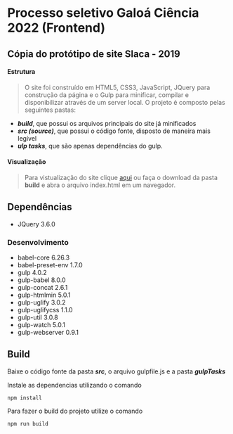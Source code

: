 # Processo seletivo Galoá Ciência 2022 (Frontend)
## Cópia do protótipo de site Slaca - 2019

#### Estrutura
> O site foi construído em HTML5, CSS3, JavaScript, JQuery para construção da página e o Gulp para minificar, compilar e disponibilizar através de um server local.
> O projeto é composto pelas seguintes pastas:
- ***build***, que possui os arquivos principais do site já minificados
- ***src (source)***, que possui o código fonte, disposto de maneira mais legível
- ***ulp tasks***, que são apenas dependências do gulp.

#### Visualização
> Para vistualização do site clique [aqui](https://brunoseij.github.io/) ou faça o download da pasta **build** e abra o arquivo index.html em um navegador.

## Dependências
- JQuery 3.6.0

### Desenvolvimento
- babel-core 6.26.3
- babel-preset-env 1.7.0
- gulp 4.0.2
- gulp-babel 8.0.0
- gulp-concat 2.6.1
- gulp-htmlmin 5.0.1
- gulp-uglify 3.0.2
- gulp-uglifycss 1.1.0
- gulp-util 3.0.8
- gulp-watch 5.0.1
- gulp-webserver 0.9.1

## Build

Baixe o código fonte da pasta ***src***, o arquivo gulpfile.js e a pasta ***gulpTasks***

Instale as dependencias utilizando o comando

 ```npm install```
 
 Para fazer o build do projeto utilize o comando
 
 ```npm run build```
 

